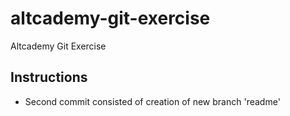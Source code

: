 # altcademy-git-exercise

Altcademy Git Exercise

## Instructions

- Second commit consisted of creation of new branch 'readme'
